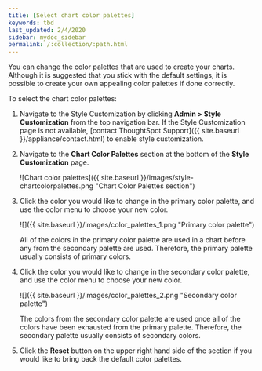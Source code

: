 ```yaml
---
title: [Select chart color palettes]
keywords: tbd
last_updated: 2/4/2020
sidebar: mydoc_sidebar
permalink: /:collection/:path.html
---
```

You can change the color palettes that are used to create your charts. Although it is suggested that you stick with the default settings, it is possible to create your own appealing color palettes if done correctly.

To select the chart color palettes:

1. Navigate to the Style Customization by clicking **Admin > Style Customization** from the top navigation bar. If the Style Customization page is not available, [contact ThoughtSpot Support]({{ site.baseurl }}/appliance/contact.html) to enable style customization.

1. Navigate to the **Chart Color Palettes** section at the bottom of the **Style Customization** page.

     ![Chart color palettes]({{ site.baseurl }}/images/style-chartcolorpalettes.png "Chart Color Palettes section")

2. Click the color you would like to change in the primary color palette, and use the color menu to choose your new color.

     ![]({{ site.baseurl }}/images/color_palettes_1.png "Primary color palette")

    All of the colors in the primary color palette are used in a chart before any from the secondary palette are used. Therefore, the primary palette usually consists of primary colors.

3. Click the color you would like to change in the secondary color palette, and use the color menu to choose your new color.

     ![]({{ site.baseurl }}/images/color_palettes_2.png "Secondary color palette")

    The colors from the secondary color palette are used once all of the colors have been exhausted from the primary palette. Therefore, the secondary palette usually consists of secondary colors.

4. Click the **Reset** button on the upper right hand side of the section if you would like to bring back the default color palettes.
